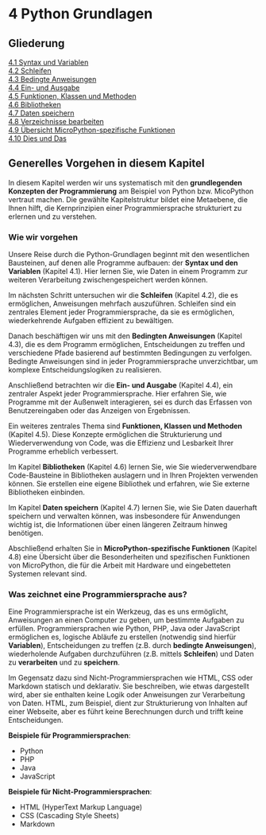 # 4 Python Grundlagen

## Gliederung

[4.1 Syntax und Variablen](4.1SyntaxUndVariablen.md)<br>
[4.2 Schleifen](4.2Schleifen.md)<br>
[4.3 Bedingte Anweisungen](4.3BedingteAnweisungen.md)<br>
[4.4 Ein- und Ausgabe](4.4EinUndAusgabe.md)<br>
[4.5 Funktionen, Klassen und Methoden](4.5FunktionenKlassenMethoden.md)<br>
[4.6 Bibliotheken](4.6Bibliotheken.md)<br>
[4.7 Daten speichern](4.7DatenSpeichern.md)<br>
[4.8 Verzeichnisse bearbeiten](4.8Verzeichnissebearbeiten.md)<br>
[4.9 Übersicht MicroPython-spezifische Funktionen](4.9UebersichtMicroPythonSpezifischeFunktionen.md)<br>
[4.10 Dies und Das](4.10DiesUndDas.md)<br>

## Generelles Vorgehen in diesem Kapitel

In diesem Kapitel werden wir uns systematisch mit den **grundlegenden Konzepten der Programmierung** am Beispiel von Python bzw. MicoPython vertraut machen. Die gewählte Kapitelstruktur bildet eine Metaebene, die Ihnen hilft, die Kernprinzipien einer Programmiersprache strukturiert zu erlernen und zu verstehen.

### Wie wir vorgehen

Unsere Reise durch die Python-Grundlagen beginnt mit den wesentlichen Bausteinen, auf denen alle Programme aufbauen: der **Syntax und den Variablen** (Kapitel 4.1). Hier lernen Sie, wie Daten in einem Programm zur weiteren Verarbeitung zwischengespeichert werden können.

Im nächsten Schritt untersuchen wir die **Schleifen** (Kapitel 4.2), die es ermöglichen, Anweisungen mehrfach auszuführen. Schleifen sind ein zentrales Element jeder Programmiersprache, da sie es ermöglichen, wiederkehrende Aufgaben effizient zu bewältigen.

Danach beschäftigen wir uns mit den **Bedingten Anweisungen** (Kapitel 4.3), die es dem Programm ermöglichen, Entscheidungen zu treffen und verschiedene Pfade basierend auf bestimmten Bedingungen zu verfolgen. Bedingte Anweisungen sind in jeder Programmiersprache unverzichtbar, um komplexe Entscheidungslogiken zu realisieren.

Anschließend betrachten wir die **Ein- und Ausgabe** (Kapitel 4.4), ein zentraler Aspekt jeder Programmiersprache. Hier erfahren Sie, wie Programme mit der Außenwelt interagieren, sei es durch das Erfassen von Benutzereingaben oder das Anzeigen von Ergebnissen.

Ein weiteres zentrales Thema sind **Funktionen, Klassen und Methoden** (Kapitel 4.5). Diese Konzepte ermöglichen die Strukturierung und Wiederverwendung von Code, was die Effizienz und Lesbarkeit Ihrer Programme erheblich verbessert.

Im Kapitel **Bibliotheken** (Kapitel 4.6) lernen Sie, wie Sie wiederverwendbare Code-Bausteine in Bibliotheken auslagern und in Ihren Projekten verwenden können. Sie erstellen eine eigene Bibliothek und erfahren, wie Sie externe Bibliotheken einbinden.

Im Kapitel **Daten speichern** (Kapitel 4.7) lernen Sie, wie Sie Daten dauerhaft speichern und verwalten können, was insbesondere für Anwendungen wichtig ist, die Informationen über einen längeren Zeitraum hinweg benötigen.

Abschließend erhalten Sie in **MicroPython-spezifische Funktionen** (Kapitel 4.8) eine Übersicht über die Besonderheiten und spezifischen Funktionen von MicroPython, die für die Arbeit mit Hardware und eingebetteten Systemen relevant sind.



### Was zeichnet eine Programmiersprache aus?

Eine Programmiersprache ist ein Werkzeug, das es uns ermöglicht, Anweisungen an einen Computer zu geben, um bestimmte Aufgaben zu erfüllen. Programmiersprachen wie Python, PHP, Java oder JavaScript ermöglichen es, logische Abläufe zu erstellen (notwendig sind hierfür **Variablen**), Entscheidungen zu treffen (z.B. durch **bedingte Anweisungen**), wiederholende Aufgaben durchzuführen (z.B. mittels **Schleifen**) und Daten zu **verarbeiten** und zu **speichern**. 

Im Gegensatz dazu sind Nicht-Programmiersprachen wie HTML, CSS oder Markdown statisch und deklarativ. Sie beschreiben, wie etwas dargestellt wird, aber sie enthalten keine Logik oder Anweisungen zur Verarbeitung von Daten. HTML, zum Beispiel, dient zur Strukturierung von Inhalten auf einer Webseite, aber es führt keine Berechnungen durch und trifft keine Entscheidungen.

**Beispiele für Programmiersprachen**:
- Python
- PHP
- Java
- JavaScript

**Beispiele für Nicht-Programmiersprachen**:
- HTML (HyperText Markup Language)
- CSS (Cascading Style Sheets)
- Markdown
